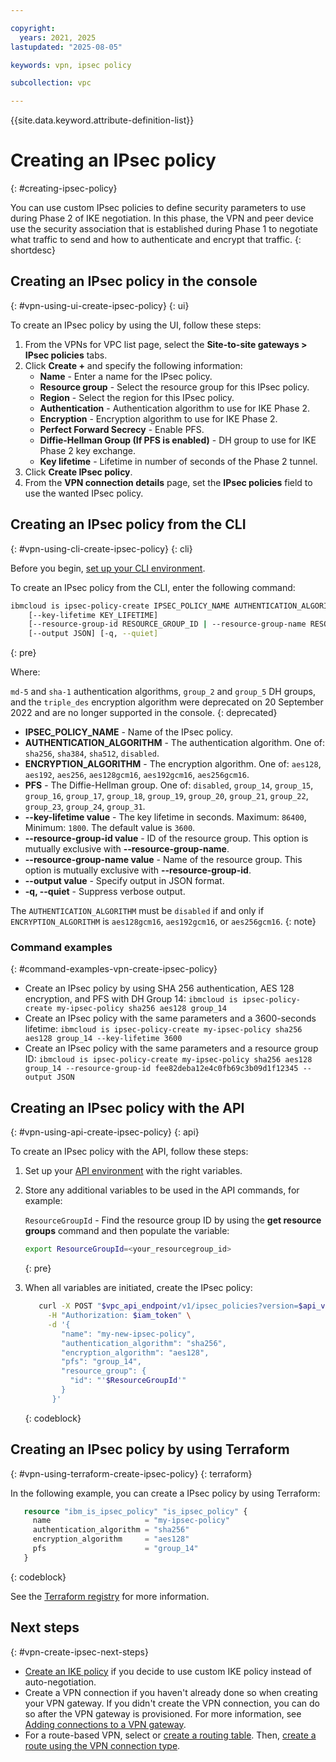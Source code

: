 ```yaml
---

copyright:
  years: 2021, 2025
lastupdated: "2025-08-05"

keywords: vpn, ipsec policy

subcollection: vpc

---
```


{{site.data.keyword.attribute-definition-list}}

# Creating an IPsec policy
{: #creating-ipsec-policy}

You can use custom IPsec policies to define security parameters to use during Phase 2 of IKE negotiation. In this phase, the VPN and peer device use the security association that is established during Phase 1 to negotiate what traffic to send and how to authenticate and encrypt that traffic.
{: shortdesc}

## Creating an IPsec policy in the console
{: #vpn-using-ui-create-ipsec-policy}
{: ui}

To create an IPsec policy by using the UI, follow these steps:

1. From the VPNs for VPC list page, select the **Site-to-site gateways > IPsec policies** tabs.
1. Click **Create +** and specify the following information:
   * **Name** - Enter a name for the IPsec policy.
   * **Resource group** - Select the resource group for this IPsec policy.
   * **Region** - Select the region for this IPsec policy.
   * **Authentication** - Authentication algorithm to use for IKE Phase 2.
   * **Encryption** - Encryption algorithm to use for IKE Phase 2.
   * **Perfect Forward Secrecy** - Enable PFS.
   * **Diffie-Hellman Group (If PFS is enabled)** - DH group to use for IKE Phase 2 key exchange.
   * **Key lifetime** - Lifetime in number of seconds of the Phase 2 tunnel.
1. Click **Create IPsec policy**.
1. From the **VPN connection details** page, set the **IPsec policies** field to use the wanted IPsec policy.

## Creating an IPsec policy from the CLI
{: #vpn-using-cli-create-ipsec-policy}
{: cli}

Before you begin, [set up your CLI environment](/docs/vpc?topic=vpc-set-up-environment&interface=cli).

To create an IPsec policy from the CLI, enter the following command:

```sh
ibmcloud is ipsec-policy-create IPSEC_POLICY_NAME AUTHENTICATION_ALGORITHM ENCRYPTION_ALGORITHM PFS
    [--key-lifetime KEY_LIFETIME]
    [--resource-group-id RESOURCE_GROUP_ID | --resource-group-name RESOURCE_GROUP_NAME]
    [--output JSON] [-q, --quiet]
```
{: pre}

Where:

`md-5` and `sha-1` authentication algorithms, `group_2` and `group_5` DH groups, and the `triple_des` encryption algorithm were deprecated on 20 September 2022 and are no longer supported in the console.
{: deprecated}

- **IPSEC_POLICY_NAME** - Name of the IPsec policy.
- **AUTHENTICATION_ALGORITHM** - The authentication algorithm. One of: `sha256`, `sha384`, `sha512`, `disabled`.
- **ENCRYPTION_ALGORITHM** - The encryption algorithm. One of: `aes128`, `aes192`, `aes256`, `aes128gcm16`, `aes192gcm16`, `aes256gcm16`.
- **PFS** - The Diffie-Hellman group. One of: `disabled`, `group_14`, `group_15`, `group_16`, `group_17`, `group_18`, `group_19`, `group_20`, `group_21`, `group_22`, `group_23`, `group_24`, `group_31`.
- **--key-lifetime value** - The key lifetime in seconds. Maximum: `86400`, Minimum: `1800`. The default value is `3600`.
- **--resource-group-id value** - ID of the resource group. This option is mutually exclusive with **--resource-group-name**.
- **--resource-group-name value** - Name of the resource group. This option is mutually exclusive with **--resource-group-id**.
- **--output value** - Specify output in JSON format.
- **-q, --quiet** - Suppress verbose output.

The `AUTHENTICATION_ALGORITHM` must be `disabled` if and only if `ENCRYPTION_ALGORITHM` is `aes128gcm16`, `aes192gcm16`, or `aes256gcm16`.
{: note}

### Command examples
{: #command-examples-vpn-create-ipsec-policy}

- Create an IPsec policy by using SHA 256 authentication, AES 128 encryption, and PFS with DH Group 14:
   `ibmcloud is ipsec-policy-create my-ipsec-policy sha256 aes128 group_14`
- Create an IPsec policy with the same parameters and a 3600-seconds lifetime:
   `ibmcloud is ipsec-policy-create my-ipsec-policy sha256 aes128 group_14 --key-lifetime 3600`
- Create an IPsec policy with the same parameters and a resource group ID:
   `ibmcloud is ipsec-policy-create my-ipsec-policy sha256 aes128 group_14 --resource-group-id fee82deba12e4c0fb69c3b09d1f12345 --output JSON`

## Creating an IPsec policy with the API
{: #vpn-using-api-create-ipsec-policy}
{: api}

To create an IPsec policy with the API, follow these steps:

1. Set up your [API environment](/docs/vpc?topic=vpc-set-up-environment#api-prerequisites-setup) with the right variables.

1. Store any additional variables to be used in the API commands, for example:

   `ResourceGroupId` - Find the resource group ID by using the **get resource groups** command and then populate the variable:

    ```sh
    export ResourceGroupId=<your_resourcegroup_id>
    ```
    {: pre}

1. When all variables are initiated, create the IPsec policy:

   ```sh
      curl -X POST "$vpc_api_endpoint/v1/ipsec_policies?version=$api_version&generation=2" \
        -H "Authorization: $iam_token" \
        -d '{
           "name": "my-new-ipsec-policy",
           "authentication_algorithm": "sha256",
           "encryption_algorithm": "aes128",
           "pfs": "group_14",
           "resource_group": {
             "id": "'$ResourceGroupId'"
           }
         }'
   ```
   {: codeblock}


## Creating an IPsec policy by using Terraform
{: #vpn-using-terraform-create-ipsec-policy}
{: terraform}

In the following example, you can create a IPsec policy by using Terraform:

```terraform
   resource "ibm_is_ipsec_policy" "is_ipsec_policy" {
     name                     = "my-ipsec-policy"
     authentication_algorithm = "sha256"
     encryption_algorithm     = "aes128"
     pfs                      = "group_14"
   }
```
{: codeblock}

See the [Terraform registry](https://registry.terraform.io/providers/IBM-Cloud/ibm/latest/docs/resources/is_ipsec_policy) for more information.

## Next steps
{: #vpn-create-ipsec-next-steps}

* [Create an IKE policy](/docs/vpc?topic=vpc-creating-ike-policy) if you decide to use custom IKE policy instead of auto-negotiation.
* Create a VPN connection if you haven't already done so when creating your VPN gateway. If you didn't create the VPN connection, you can do so after the VPN gateway is provisioned. For more information, see [Adding connections to a VPN gateway](/docs/vpc?topic=vpc-vpn-adding-connections).
* For a route-based VPN, select or [create a routing table](/docs/vpc?topic=vpc-create-vpc-routing-table). Then, [create a route using the VPN connection type](/docs/vpc?topic=vpc-create-vpc-route).
